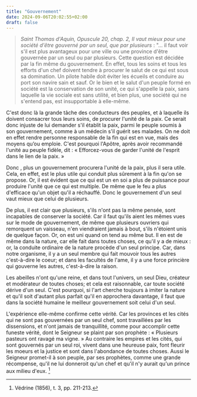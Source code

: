 ```yaml
---
title: "Gouvernement"
date: 2024-09-06T20:02:55+02:00
draft: false
---
```



> *Saint Thomas d'Aquin, Opuscule 20, chap. 2, *Il vaut mieux pour une société d'être gouverné par un seul, que par plusieurs** : "... il faut voir s'il est plus avantageux pour une ville ou une province d'être gouvernée par un seul ou par plusieurs. Cette question est décidée par la fin même du gouvernement. En effet, tous les soins et tous les efforts d'un chef doivent tendre à procurer le salut de ce qui est sous sa domination. Un pilote habile doit éviter les écueils et conduire au port son navire sain et sauf. Or le bien et le salut d'un peuple formé en société est la conservation de son unité, ce qui s'appelle la paix, sans laquelle la vie sociale est sans utilité, et bien plus, une société qui ne s'entend pas, est insupportable à elle-même. 

C'est donc là la grande tâche des conducteurs des peuples, et à laquelle ils doivent consacrer tous leurs soins, de procurer l'unité de la paix. Ce serait donc injuste de lui demander s'il établit la paix, parmi le peuple soumis à son gouvernement, comme à un médecin s'il guérit ses malades. On ne doit en effet rendre personne responsable de la fin qui est en vue, mais des moyens qu’ou emploie. C'est pourquoi l'Apôtre, après avoir recommandé l'unité au peuple fidèle, dit : « Efforcez-vous de garder l'unité de l'esprit dans le lien de la paix. » 

Donc , plus un gouvernement procurera l'unité de la paix, plus il sera utile. Cela, en effet, est le plus utile qui conduit plus sûrement à la fin qu'on se propose. Or, il est évident que ce qui est un en soi a plus de puissance pour produire l'unité que ce qui est multiple. De même que le feu a plus d'efficace qu'un objet qu'il a réchauffé. Donc le gouvernement d'un seul vaut mieux que celui de plusieurs. 

De plus, il est clair que plusieurs, s'ils n'ont pas la même pensée, sont incapables de conserver la société. Car il faut qu'ils aient les mêmes vues sur le mode de gouvernement, de même que plusieurs ouvriers qui remorquent un vaisseau, n'en viendraient jamais à bout, s'ils n'étoient unis de quelque façon. Or, on est uni quand on tend au même but. Il en est de même dans la nature, car elle fait dans toutes choses, ce qu'il y a de mieux : or, la conduite ordinaire de la nature procède d'un seul principe. Car, dans notre organisme, il y a un seul membre qui fait mouvoir tous les autres c'est-à-dire le coeur; et dans les facultés de l'ame, il y a une force princière qui gouverne les autres, c'est-à-dire la raison. 

Les abeilles n'ont qu'une reine, et dans tout l'univers, un seul Dieu, créateur et modérateur de toutes choses; et cela est raisonnable, car toute société dérive d'un seul. C'est pourquoi, si l'art cherche toujours à imiter la nature et qu'il soit d'autant plus parfait qu'il en approchera davantage, il faut que dans la société humaine le meilleur gouvernement soit celui d'un seul. 

L'expérience elle-même confirme cette vérité. Car les provinces et les cités qui ne sont pas gouvernées par un seul chef, sont travaillées par les dissensions, et n'ont jamais de tranquillité, comme pour accomplir cette funeste vérité, dont le Seigneur se plaint par son prophète : « Plusieurs pasteurs ont ravagé ma vigne. » Au contraire les empires et les cités, qui sont gouvernés par un seul roi, vivent dans une heureuse paix, font fleurir les moeurs et la justice et sont dans l'abondance de toutes choses. Aussi le Seigneur promet-il à son peuple, par ses prophètes, comme une grande récompense, qu'il ne lui donneroit qu'un chef et qu'il n'y aurait qu'un prince aux milieu d'eux.  [^1]

[^1]: Védrine (1856), t. 3, pp. 211-213.
